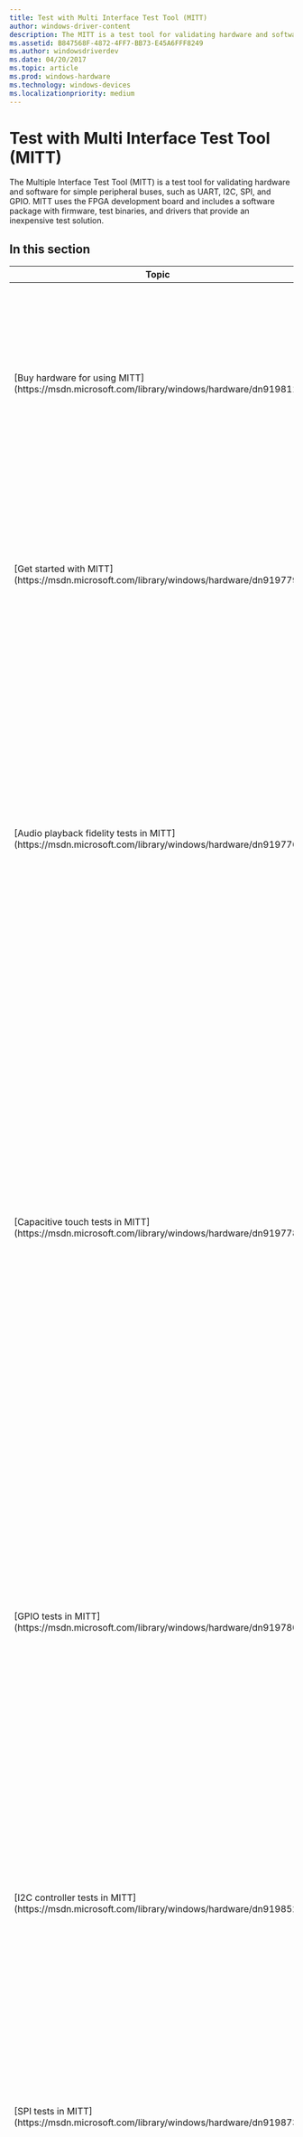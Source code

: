 ```yaml
---
title: Test with Multi Interface Test Tool (MITT)
author: windows-driver-content
description: The MITT is a test tool for validating hardware and software for simple peripheral buses, such as UART, I2C, SPI, and GPIO.
ms.assetid: B847568F-4872-4FF7-BB73-E45A6FFF8249
ms.author: windowsdriverdev
ms.date: 04/20/2017
ms.topic: article
ms.prod: windows-hardware
ms.technology: windows-devices
ms.localizationpriority: medium
---
```


# Test with Multi Interface Test Tool (MITT)


The Multiple Interface Test Tool (MITT) is a test tool for validating hardware and software for simple peripheral buses, such as UART, I2C, SPI, and GPIO. MITT uses the FPGA development board and includes a software package with firmware, test binaries, and drivers that provide an inexpensive test solution.

## In this section


<table>
<colgroup>
<col width="50%" />
<col width="50%" />
</colgroup>
<thead>
<tr class="header">
<th>Topic</th>
<th>Description</th>
</tr>
</thead>
<tbody>
<tr class="odd">
<td><p>[Buy hardware for using MITT](https://msdn.microsoft.com/library/windows/hardware/dn919811)</p></td>
<td><p>To you use Multiple Interface Test Tool (MITT), order you need a MITT board and bus-specific adapter boards that plug into ports on the MITT board. The type of adapter board depends on the bus you want to test.</p></td>
</tr>
<tr class="even">
<td><p>[Get started with MITT](https://msdn.microsoft.com/library/windows/hardware/dn919779)</p></td>
<td><p>To run MITT tests, you must install the MITT firmware on a new MITT board. These steps describe how to update the MITT firmware and prepare the host machine for running MITT tests.</p></td>
</tr>
<tr class="odd">
<td><p>[Audio playback fidelity tests in MITT](https://msdn.microsoft.com/library/windows/hardware/dn919776)</p></td>
<td><p>The audio module on the MITT board is used to detect errors that occur at the transport level of the audio device by detecting sine wave frequency accuracy (at zero cross) and counting instances where the frequency or offset is incorrect. Lack of a signal or missed packets results in a shifted waveform that is audible and detectable automatically via this mechanism.</p></td>
</tr>
<tr class="even">
<td><p>[Capacitive touch tests in MITT](https://msdn.microsoft.com/library/windows/hardware/dn919778)</p></td>
<td><p>Capacitive touch tests in the MITT software package require MCATT (Microsoft Capacitive Applications Test Tool). It's an automation tool for validating capacitive based touch hardware (touchpads and touchscreens). MCATT includes a simple interface for programming the MCATT device and automated tests. You can use the tests to detect ghost points or determine the time table for the first touch input to propagate after system wake.</p></td>
</tr>
<tr class="odd">
<td><p>[GPIO tests in MITT](https://msdn.microsoft.com/library/windows/hardware/dn919780)</p></td>
<td><p>GPIO test modules that are included in the MITT software package can be used to test the following buttons volume up, volume down, power, and rotation lock. You can use these tests to detect issues with the GPIO drivers and microcontrollers and determine if the systems response to a short or long push is the desired response. The lines attached to the buttons are physically pulled low by the MITT board.</p></td>
</tr>
<tr class="even">
<td><p>[I2C controller tests in MITT](https://msdn.microsoft.com/library/windows/hardware/dn919852)</p></td>
<td><p>I²C test modules that are included in the MITT software package can be used to test data transfers for an I²C controller and its driver. The MITT board acts as a client device connected to the I²C bus.</p></td>
</tr>
<tr class="odd">
<td><p>[SPI tests in MITT](https://msdn.microsoft.com/library/windows/hardware/dn919873)</p></td>
<td><p>SPI test modules that are included in the MITT software package can be used to test data transfers for a SPI controller on the system under test and its driver. The MITT board acts as a client device connected to the SPI bus.</p></td>
</tr>
<tr class="even">
<td><p>[UART tests in MITT](https://msdn.microsoft.com/library/windows/hardware/dn919875)</p></td>
<td><p>The MITT software package includes tests for validating data transfers to a UART controller and its driver. The MITT board’s UART interface acts as a UART loopback device.</p></td>
</tr>
</tbody>
</table>

 

 

 




